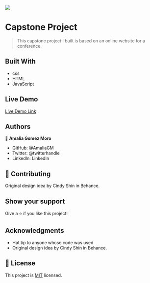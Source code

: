 ![](https://img.shields.io/badge/Microverse-blueviolet)

# Capstone Project

> This capstone project I built is based on an online website for a conference. 


## Built With

- css
- HTML
- JavaScript

## Live Demo

[Live Demo Link](https://www.loom.com/share/d5058a8a43ba4a218db388e563d23554)


## Authors

👤 **Amalia Gomez Moro**

- GitHub: @AmaliaGM
- Twitter: @twitterhandle
- LinkedIn: LinkedIn


## 🤝 Contributing

Original design idea by Cindy Shin in Behance.


## Show your support

Give a ⭐️ if you like this project!


## Acknowledgments

- Hat tip to anyone whose code was used
- Original design idea by Cindy Shin in Behance.


## 📝 License

This project is [MIT](./MIT.md) licensed.
